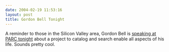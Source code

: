 ```yaml
---
date: 2004-02-19 11:53:16
layout: post
title: Gordon Bell Tonight
---
```


A reminder to those in the Silicon Valley area, Gordon Bell is [speaking at PARC tonight](http://www.sdforum.org/SDForum/Templates/CalendarEvent.aspx?CID=1299&mo=2&yr=2004) about a project to catalog and search enable all aspects of his life. Sounds pretty cool.

